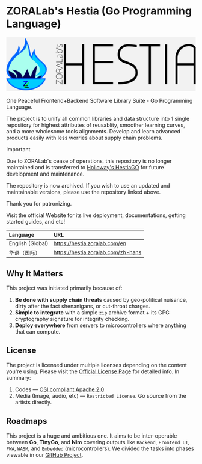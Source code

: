 # ZORALab's Hestia (Go Programming Language)

[![ZORALab's Hestia](.src/logos/zoralab-hestia_1200x340.svg)](#)

One Peaceful Frontend+Backend Software Library Suite - Go Programming Language.

The project is to unify all common libraries and data structure into 1 single
repository for highest attributes of reusablity, smoother learning curves, and a
more wholesome tools alignments. Develop and learn advanced products easily with
less worries about supply chain problems.

> [!IMPORTANT]
>
> Due to ZORALab's cease of operations, this repository is no longer maintained
> and is transferred to [Holloway's HestiaGO](https://github.com/ChewKeanHo/LIBS_HestiaGO)
> for future development and maintenance.
>
> The repository is now archived. If you wish to use an updated and maintainable
> versions, please use the repository linked above.
>
> Thank you for patronizing.


Visit the official Website for its live deployment, documentations,
getting started guides, and etc!

| Language          | URL                                |
|:------------------|:-----------------------------------|
| English (Global)  | https://hestia.zoralab.com/en      |
| 华语（国际）      | https://hestia.zoralab.com/zh-hans |




## Why It Matters
This project was initiated primarily because of:

1. **Be done with supply chain threats** caused by geo-political nuisance, dirty
   after the fact shenanigans, or cut-throat charges.
2. **Simple to integrate** with a simple `zip` archive format + its GPG
   cryptography signature for integrity checking.
3. **Deploy everywhere** from servers to microcontrollers where anything that
   can compute.




## License
The project is licensed under multiple licenses depending on the content you're
using. Please visit the
[Official License Page](https://hestia.zoralab.com/licenses) for detailed info.
In summary:

1. Codes — [OSI compliant Apache 2.0](https://opensource.org/license/apache-2-0/)
2. Media (Image, audio, etc) — `Restricted License`. Go source from the artists
   directly.




## Roadmaps
This project is a huge and ambitious one. It aims to be inter-operable between
**Go**, **TinyGo**, and **Nim** covering outputs like `Backend`, `Frontend UI`,
`PWA`, `WASM`, and `Embedded` (microcontrollers). We divided the tasks into
phases viewable in our
[GitHub Project](https://github.com/orgs/ZORALab/projects/6).
